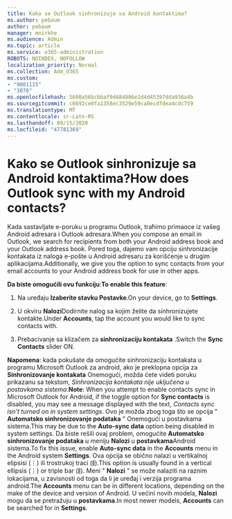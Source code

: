 ```yaml
---
title: Kako se Outlook sinhronizuje sa Android kontaktima?
ms.author: pebaum
author: pebaum
manager: mnirkhe
ms.audience: Admin
ms.topic: article
ms.service: o365-administration
ROBOTS: NOINDEX, NOFOLLOW
localization_priority: Normal
ms.collection: Adm_O365
ms.custom:
- "9001115"
- "3076"
ms.openlocfilehash: 5600a56bcbbaf9d484986e1d4d45397dda936a4b
ms.sourcegitcommit: c6692ce0fa1358ec3529e59ca0ecdfdea4cdc759
ms.translationtype: MT
ms.contentlocale: sr-Latn-RS
ms.lasthandoff: 09/15/2020
ms.locfileid: "47781369"
---
```

# <a name="how-does-outlook-sync-with-my-android-contacts"></a><span data-ttu-id="a4983-102">Kako se Outlook sinhronizuje sa Android kontaktima?</span><span class="sxs-lookup"><span data-stu-id="a4983-102">How does Outlook sync with my Android contacts?</span></span>

<span data-ttu-id="a4983-103">Kada sastavljate e-poruku u programu Outlook, traћimo primaoce iz vašeg Android adresara i Outlook adresara.</span><span class="sxs-lookup"><span data-stu-id="a4983-103">When you compose an email in Outlook, we search for recipients from both your Android address book and your Outlook address book.</span></span> <span data-ttu-id="a4983-104">Pored toga, dajemo vam opciju sinhronizacije kontakata iz naloga e-pošte u Android adresaru za korišćenje u drugim aplikacijama.</span><span class="sxs-lookup"><span data-stu-id="a4983-104">Additionally, we give you the option to sync contacts from your email accounts to your Android address book for use in other apps.</span></span> 
 
<span data-ttu-id="a4983-105">**Da biste omogućili ovu funkciju**:</span><span class="sxs-lookup"><span data-stu-id="a4983-105">**To enable this feature**:</span></span>
 
1. <span data-ttu-id="a4983-106">Na uređaju **Izaberite stavku Postavke**.</span><span class="sxs-lookup"><span data-stu-id="a4983-106">On your device, go to **Settings**.</span></span>

2. <span data-ttu-id="a4983-107">U okviru **Nalozi**Dodirnite nalog sa kojim želite da sinhronizujete kontakte.</span><span class="sxs-lookup"><span data-stu-id="a4983-107">Under **Accounts**, tap the account you would like to sync contacts with.</span></span>

3. <span data-ttu-id="a4983-108">Prebacivanje sa klizačem za **sinhronizaciju kontakata** .</span><span class="sxs-lookup"><span data-stu-id="a4983-108">Switch the **Sync Contacts** slider ON.</span></span>
 
<span data-ttu-id="a4983-109">**Napomena**: kada pokušate da omogućite sinhronizaciju kontakata u programu Microsoft Outlook za android, ako je preklopna opcija za **Sinhronizovanje kontakata** Onemogući, možda ćete videti poruku prikazanu sa tekstom, *Sinhronizacija kontakata nije uključena u postavkama sistema*.</span><span class="sxs-lookup"><span data-stu-id="a4983-109">**Note**: When you attempt to enable contacts sync in Microsoft Outlook for Android, if the toggle option for **Sync contacts** is disabled, you may see a message displayed with the text, *Contacts sync isn't turned on in system settings*.</span></span> <span data-ttu-id="a4983-110">Ovo je možda zbog toga što se opcija " **Automatsko sinhronizovanje podataka** " Onemogući u postavkama sistema.</span><span class="sxs-lookup"><span data-stu-id="a4983-110">This may be due to the **Auto-sync data** option being disabled in system settings.</span></span> <span data-ttu-id="a4983-111">Da biste rešili ovaj problem, omogućite  **Automatsko sinhronizovanje podataka** u meniju  **Nalozi** u  **postavkama**Android sistema.</span><span class="sxs-lookup"><span data-stu-id="a4983-111">To fix this issue, enable  **Auto-sync data** in the  **Accounts** menu in the Android system  **Settings**.</span></span> <span data-ttu-id="a4983-112">Ova opcija se obično nalazi u vertikalnoj elipsisi (⋮) ili trostrukoj traci (⫼).</span><span class="sxs-lookup"><span data-stu-id="a4983-112">This option is usually found in a vertical ellipsis (⋮) or triple bar (⫼).</span></span> <span data-ttu-id="a4983-113">Meni "  **Nalozi** " se može nalaziti na raznim lokacijama, u zavisnosti od toga da li je uređaj i verzija programa android.</span><span class="sxs-lookup"><span data-stu-id="a4983-113">The  **Accounts** menu can be in different locations, depending on the make of the device and version of Android.</span></span> <span data-ttu-id="a4983-114">U većini novih modela, **Nalozi** mogu da se pretražuju u **postavkama**.</span><span class="sxs-lookup"><span data-stu-id="a4983-114">In most newer models, **Accounts** can be searched for in **Settings**.</span></span>